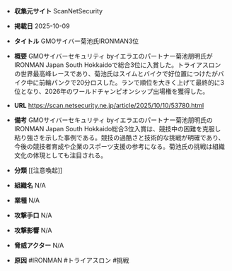 - **収集元サイト**
ScanNetSecurity

- **掲載日**
2025-10-09

- **タイトル**
GMOサイバー菊池氏IRONMAN3位

- **概要**
GMOサイバーセキュリティ byイエラエのパートナー菊池朋明氏がIRONMAN Japan South Hokkaidoで総合3位に入賞した。トライアスロンの世界最高峰レースであり、菊池氏はスイムとバイクで好位置につけたがバイク中に前輪パンクで20分ロスした。ランで順位を大きく上げて最終的に3位となり、2026年のワールドチャンピオンシップ出場権を獲得した。

- **URL**
https://scan.netsecurity.ne.jp/article/2025/10/10/53780.html

- **備考**
GMOサイバーセキュリティ byイエラエのパートナー菊池朋明氏のIRONMAN Japan South Hokkaido総合3位入賞は、競技中の困難を克服し粘り強さを示した事例である。競技の過酷さと技術的な挑戦が明確であり、今後の競技者育成や企業のスポーツ支援の参考になる。菊池氏の挑戦は組織文化の体現としても注目される。

- **分類**
[[注意喚起]]

- **組織名**
N/A

- **業種**
N/A

- **攻撃手口**
N/A

- **攻撃影響**
N/A

- **脅威アクター**
N/A

- **原因**
#IRONMAN #トライアスロン #挑戦
